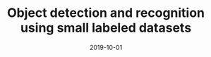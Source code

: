---
title: "Object detection and recognition using small labeled datasets"
collection: publications
category: manuscripts
permalink: /publication/2019-10-01-object-detection-and-recognition-using-small-labeled-datasets
excerpt: 'This paper discusses object detection and recognition using small labeled datasets, published in "Computational Intelligence: Theories, Applications and Future Directions".'
date: 2019-10-01
venue: 'Springer'
# slidesurl: 'http://academicpages.github.io/files/slides1.pdf'
paperurl: 'https://www.researchgate.net/profile/Saikiranmai-Gorla/publication/327389444_TelNEClus_Telugu_Named_Entity_Clustering_Using_Semantic_Similarity/links/5f508e4c92851c250b8c236c/TelNEClus-Telugu-Named-Entity-Clustering-Using-Semantic-Similarity.pdf#page=400'
bibtexurl: 'https://scholar.googleusercontent.com/scholar.bib?q=info:HpPUgrey9LgJ:scholar.google.com/&output=citation&scisdr=CgKUIrxCEPWGsKWrUfs:AAZF9b8AAAAAaButSfsg4gKoI800rDE3qUqQKaA&scisig=AAZF9b8AAAAAaButSR8w7BW-teO-1gvS1MXC3lM&scisf=4&ct=citation&cd=-1&hl=en'
citation: 'Raj, A., Gandhi, K., Nalla, B.T., & Verma, N.K. (2019). "Object detection and recognition using small labeled datasets." <i>Computational Intelligence: Theories, Applications and Future Directions</i>, 407-419.'
---